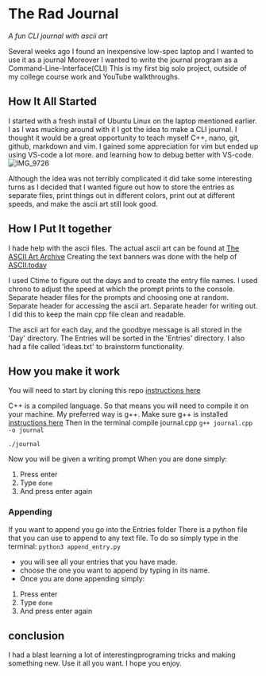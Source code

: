 # The Rad Journal

*A fun CLI journal with ascii art* 

Several weeks ago I found an inexpensive low-spec laptop and I wanted to use it as a journal
Moreover I wanted to write the journal program as a Command-Line-Interface(CLI)
This is my first big solo project, outside of my college course work and YouTube walkthroughs.

## How It All Started
I started with a fresh install of Ubuntu Linux on the laptop mentioned earlier.
I as I was mucking around with it I got the idea to make a CLI journal.
I thought it would be a great opportunity to teach myself C++, nano, git, github, markdown and vim.
I gained some appreciation for vim but ended up using VS-code a lot more. and learning how to debug better with VS-code.
![IMG_9726](https://github.com/huntyGwell/the-rad-journal/assets/108026570/def3b418-1ec6-488c-a077-cc2656442aad)


Although the idea was not terribly complicated it did take some interesting turns as I decided that I wanted figure out how to store the entries as separate files, print things out in different colors, print out at different speeds, and make the ascii art still look good.

## How I Put It together
I hade help with the ascii files.
The actual ascii art can be found at [The ASCII Art Archive](https://www.asciiart.eu/)
Creating the text banners was done with the help of [ASCII.today](https://ascii.today/)

I used Ctime to figure out the days and to create the entry file names.
I used chrono to adjust the speed at which the prompt prints to the console.
Separate header files for the prompts and choosing one at random. 
Separate header for accessing the ascii art.
Separate header for writing out.
I did this to keep the main cpp file clean and readable.

The ascii art for each day, and the goodbye message is all stored in the 'Day' directory. 
The Entries will be sorted in the 'Entries' directory.
I also had a file called 'ideas.txt' to brainstorm functionality.

## How you make it work
You will need to start by cloning this repo [instructions here](https://docs.github.com/en/repositories/creating-and-managing-repositories/cloning-a-repository)

C++ is a compiled language. So that means you will need to compile it on your machine.
My preferred way is g++.
Make sure g++ is installed [instructions here](https://www3.cs.stonybrook.edu/~alee/g++/g++.html)
Then in the terminal compile journal.cpp
`g++ journal.cpp -o journal`

`./journal`

Now you will be given a writing prompt
When you are done simply:
1. Press enter
2. Type `done`
3. And press enter again

### Appending 
If you want to append you go into the Entries folder 
There is a python file that you can use to append to any text file.
To do so simply type in the terminal:
`python3 append_entry.py`
- you will see all your entries that you have made.
- choose the one you want to append by typing in its name.
- Once you are done appending simply:
1. Press enter
2. Type `done`
3. And press enter again



## conclusion 
I had a blast learning a lot of interestingprograming tricks and making something new.
Use it all you want.
I hope you enjoy.

